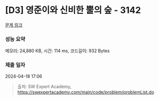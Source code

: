 # [D3] 영준이와 신비한 뿔의 숲 - 3142 

[문제 링크](https://swexpertacademy.com/main/code/problem/problemDetail.do?contestProbId=AV_6xWk6sbADFAWS) 

### 성능 요약

메모리: 24,880 KB, 시간: 114 ms, 코드길이: 932 Bytes

### 제출 일자

2024-04-18 17:06



> 출처: SW Expert Academy, https://swexpertacademy.com/main/code/problem/problemList.do